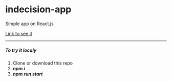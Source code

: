 # indecision-app
Simple app on React.js

[Link to see it](http://indecision.mead.io//)

---
##### To try it localy
1. Clone or download this repo
2. ***npm i***
3. ***npm run start***
